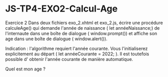 # JS-TP4-EXO2-Calcul-Age
Exercice 2
Dans deux fichiers exo_2.xhtml et exo_2.js, écrire une procédure calculeAge() qui demande l'année de naissance ( let annéeNaissance;) de l'internaute
dans une boîte de dialogue ( window.prompt()) et affiche son age dans une boîte de dialogue ( window.alert()).

Indication : l'algorithme requiert l'année courante. Vous l'initialiserez explicitement au départ ( let annéeCourante = 2022; ).
Il est toutefois possible d' obtenir l'année courante de manière automatique.

Quel est mon age ?
